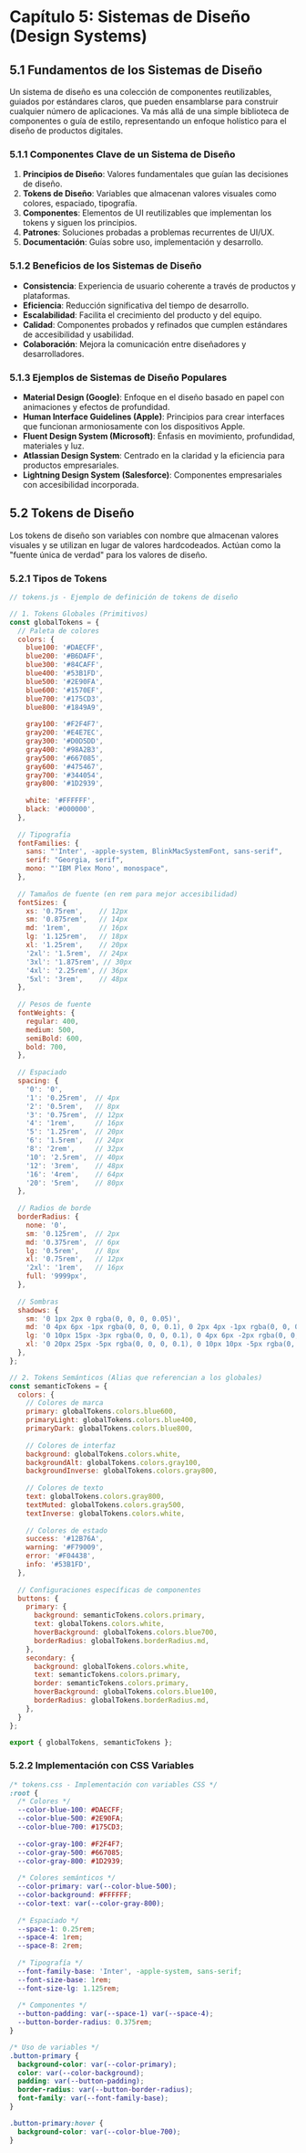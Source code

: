 # Capítulo 5: Sistemas de Diseño (Design Systems)

## 5.1 Fundamentos de los Sistemas de Diseño

Un sistema de diseño es una colección de componentes reutilizables, guiados por estándares claros, que pueden ensamblarse para construir cualquier número de aplicaciones. Va más allá de una simple biblioteca de componentes o guía de estilo, representando un enfoque holístico para el diseño de productos digitales.

### 5.1.1 Componentes Clave de un Sistema de Diseño

1. **Principios de Diseño**: Valores fundamentales que guían las decisiones de diseño.
2. **Tokens de Diseño**: Variables que almacenan valores visuales como colores, espaciado, tipografía.
3. **Componentes**: Elementos de UI reutilizables que implementan los tokens y siguen los principios.
4. **Patrones**: Soluciones probadas a problemas recurrentes de UI/UX.
5. **Documentación**: Guías sobre uso, implementación y desarrollo.

### 5.1.2 Beneficios de los Sistemas de Diseño

- **Consistencia**: Experiencia de usuario coherente a través de productos y plataformas.
- **Eficiencia**: Reducción significativa del tiempo de desarrollo.
- **Escalabilidad**: Facilita el crecimiento del producto y del equipo.
- **Calidad**: Componentes probados y refinados que cumplen estándares de accesibilidad y usabilidad.
- **Colaboración**: Mejora la comunicación entre diseñadores y desarrolladores.

### 5.1.3 Ejemplos de Sistemas de Diseño Populares

- **Material Design (Google)**: Enfoque en el diseño basado en papel con animaciones y efectos de profundidad.
- **Human Interface Guidelines (Apple)**: Principios para crear interfaces que funcionan armoniosamente con los dispositivos Apple.
- **Fluent Design System (Microsoft)**: Énfasis en movimiento, profundidad, materiales y luz.
- **Atlassian Design System**: Centrado en la claridad y la eficiencia para productos empresariales.
- **Lightning Design System (Salesforce)**: Componentes empresariales con accesibilidad incorporada.

## 5.2 Tokens de Diseño

Los tokens de diseño son variables con nombre que almacenan valores visuales y se utilizan en lugar de valores hardcodeados. Actúan como la "fuente única de verdad" para los valores de diseño.

### 5.2.1 Tipos de Tokens

```javascript
// tokens.js - Ejemplo de definición de tokens de diseño

// 1. Tokens Globales (Primitivos)
const globalTokens = {
  // Paleta de colores
  colors: {
    blue100: '#DAECFF',
    blue200: '#B6DAFF',
    blue300: '#84CAFF',
    blue400: '#53B1FD',
    blue500: '#2E90FA',
    blue600: '#1570EF',
    blue700: '#175CD3',
    blue800: '#1849A9',
    
    gray100: '#F2F4F7',
    gray200: '#E4E7EC',
    gray300: '#D0D5DD',
    gray400: '#98A2B3',
    gray500: '#667085',
    gray600: '#475467',
    gray700: '#344054',
    gray800: '#1D2939',
    
    white: '#FFFFFF',
    black: '#000000',
  },
  
  // Tipografía
  fontFamilies: {
    sans: "'Inter', -apple-system, BlinkMacSystemFont, sans-serif",
    serif: "Georgia, serif",
    mono: "'IBM Plex Mono', monospace",
  },
  
  // Tamaños de fuente (en rem para mejor accesibilidad)
  fontSizes: {
    xs: '0.75rem',    // 12px
    sm: '0.875rem',   // 14px
    md: '1rem',       // 16px
    lg: '1.125rem',   // 18px
    xl: '1.25rem',    // 20px
    '2xl': '1.5rem',  // 24px
    '3xl': '1.875rem', // 30px
    '4xl': '2.25rem', // 36px
    '5xl': '3rem',    // 48px
  },
  
  // Pesos de fuente
  fontWeights: {
    regular: 400,
    medium: 500,
    semiBold: 600,
    bold: 700,
  },
  
  // Espaciado
  spacing: {
    '0': '0',
    '1': '0.25rem',  // 4px
    '2': '0.5rem',   // 8px
    '3': '0.75rem',  // 12px
    '4': '1rem',     // 16px
    '5': '1.25rem',  // 20px
    '6': '1.5rem',   // 24px
    '8': '2rem',     // 32px
    '10': '2.5rem',  // 40px
    '12': '3rem',    // 48px
    '16': '4rem',    // 64px
    '20': '5rem',    // 80px
  },
  
  // Radios de borde
  borderRadius: {
    none: '0',
    sm: '0.125rem',  // 2px
    md: '0.375rem',  // 6px
    lg: '0.5rem',    // 8px
    xl: '0.75rem',   // 12px
    '2xl': '1rem',   // 16px
    full: '9999px',
  },
  
  // Sombras
  shadows: {
    sm: '0 1px 2px 0 rgba(0, 0, 0, 0.05)',
    md: '0 4px 6px -1px rgba(0, 0, 0, 0.1), 0 2px 4px -1px rgba(0, 0, 0, 0.06)',
    lg: '0 10px 15px -3px rgba(0, 0, 0, 0.1), 0 4px 6px -2px rgba(0, 0, 0, 0.05)',
    xl: '0 20px 25px -5px rgba(0, 0, 0, 0.1), 0 10px 10px -5px rgba(0, 0, 0, 0.04)',
  },
};

// 2. Tokens Semánticos (Alias que referencian a los globales)
const semanticTokens = {
  colors: {
    // Colores de marca
    primary: globalTokens.colors.blue600,
    primaryLight: globalTokens.colors.blue400,
    primaryDark: globalTokens.colors.blue800,
    
    // Colores de interfaz
    background: globalTokens.colors.white,
    backgroundAlt: globalTokens.colors.gray100,
    backgroundInverse: globalTokens.colors.gray800,
    
    // Colores de texto
    text: globalTokens.colors.gray800,
    textMuted: globalTokens.colors.gray500,
    textInverse: globalTokens.colors.white,
    
    // Colores de estado
    success: '#12B76A',
    warning: '#F79009',
    error: '#F04438',
    info: '#53B1FD',
  },
  
  // Configuraciones específicas de componentes
  buttons: {
    primary: {
      background: semanticTokens.colors.primary,
      text: globalTokens.colors.white,
      hoverBackground: globalTokens.colors.blue700,
      borderRadius: globalTokens.borderRadius.md,
    },
    secondary: {
      background: globalTokens.colors.white,
      text: semanticTokens.colors.primary,
      border: semanticTokens.colors.primary,
      hoverBackground: globalTokens.colors.blue100,
      borderRadius: globalTokens.borderRadius.md,
    },
  }
};

export { globalTokens, semanticTokens };
```

### 5.2.2 Implementación con CSS Variables

```css
/* tokens.css - Implementación con variables CSS */
:root {
  /* Colores */
  --color-blue-100: #DAECFF;
  --color-blue-500: #2E90FA;
  --color-blue-700: #175CD3;
  
  --color-gray-100: #F2F4F7;
  --color-gray-500: #667085;
  --color-gray-800: #1D2939;
  
  /* Colores semánticos */
  --color-primary: var(--color-blue-500);
  --color-background: #FFFFFF;
  --color-text: var(--color-gray-800);
  
  /* Espaciado */
  --space-1: 0.25rem;
  --space-4: 1rem;
  --space-8: 2rem;
  
  /* Tipografía */
  --font-family-base: 'Inter', -apple-system, sans-serif;
  --font-size-base: 1rem;
  --font-size-lg: 1.125rem;
  
  /* Componentes */
  --button-padding: var(--space-1) var(--space-4);
  --button-border-radius: 0.375rem;
}

/* Uso de variables */
.button-primary {
  background-color: var(--color-primary);
  color: var(--color-background);
  padding: var(--button-padding);
  border-radius: var(--button-border-radius);
  font-family: var(--font-family-base);
}

.button-primary:hover {
  background-color: var(--color-blue-700);
}
```
